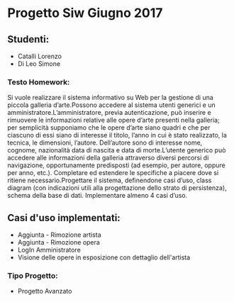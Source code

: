 # Progetto Siw Giugno 2017

## Studenti: 
- Catalli Lorenzo
- Di Leo Simone

### Testo Homework: 
 Si vuole realizzare il sistema informativo su Web per la gestione di una piccola galleria d’arte.Possono accedere al sistema utenti generici e un amministratore.L’amministratore,  previa  autenticazione, può  inserire  e  rimuovere  le  informazioni  relative alle opere d’arte presenti nella galleria; per semplicità supponiamo che le opere d’arte siano quadri e che per ciascuno di essi siano di interesse il titolo, l’anno in cui è stato realizzato, la tecnica, le  dimensioni,  l’autore.  Dell’autore  sono  di  interesse  nome,  cognome,  nazionalità  data  di nascita e data di morte.L’utente  generico  può  accedere  alle  informazioni  della  galleria  attraverso  diversi  percorsi  di navigazione, opportunamente predisposti (ad esempio, per autore, oppure per anno, etc.). Completare ed estendere le specifiche a piacere dove si ritiene   necessario.Progettare  il  sistema,  definendone  casi  d’uso,  class  diagram  (con  indicazioni  utili  alla progettazione   dello strato di persistenza), schema della base di dati. Implementare almeno 4 casi d’uso.
 ## Casi d'uso implementati:
- Aggiunta - Rimozione artista
- Aggiunta - Rimozione opera
- LogIn Amministratore
- Visione delle opere in esposizione con dettaglio dell'artista
### Tipo Progetto:
- Progetto Avanzato
